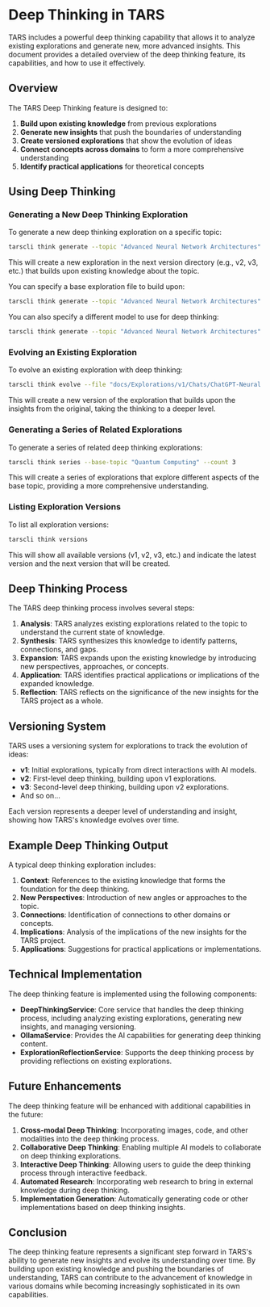 # Deep Thinking in TARS

TARS includes a powerful deep thinking capability that allows it to analyze existing explorations and generate new, more advanced insights. This document provides a detailed overview of the deep thinking feature, its capabilities, and how to use it effectively.

## Overview

The TARS Deep Thinking feature is designed to:

1. **Build upon existing knowledge** from previous explorations
2. **Generate new insights** that push the boundaries of understanding
3. **Create versioned explorations** that show the evolution of ideas
4. **Connect concepts across domains** to form a more comprehensive understanding
5. **Identify practical applications** for theoretical concepts

## Using Deep Thinking

### Generating a New Deep Thinking Exploration

To generate a new deep thinking exploration on a specific topic:

```bash
tarscli think generate --topic "Advanced Neural Network Architectures"
```

This will create a new exploration in the next version directory (e.g., v2, v3, etc.) that builds upon existing knowledge about the topic.

You can specify a base exploration file to build upon:

```bash
tarscli think generate --topic "Advanced Neural Network Architectures" --base-file "docs/Explorations/v1/Chats/ChatGPT-Neural Networks.md"
```

You can also specify a different model to use for deep thinking:

```bash
tarscli think generate --topic "Advanced Neural Network Architectures" --model "llama3"
```

### Evolving an Existing Exploration

To evolve an existing exploration with deep thinking:

```bash
tarscli think evolve --file "docs/Explorations/v1/Chats/ChatGPT-Neural Networks.md"
```

This will create a new version of the exploration that builds upon the insights from the original, taking the thinking to a deeper level.

### Generating a Series of Related Explorations

To generate a series of related deep thinking explorations:

```bash
tarscli think series --base-topic "Quantum Computing" --count 3
```

This will create a series of explorations that explore different aspects of the base topic, providing a more comprehensive understanding.

### Listing Exploration Versions

To list all exploration versions:

```bash
tarscli think versions
```

This will show all available versions (v1, v2, v3, etc.) and indicate the latest version and the next version that will be created.

## Deep Thinking Process

The TARS deep thinking process involves several steps:

1. **Analysis**: TARS analyzes existing explorations related to the topic to understand the current state of knowledge.
2. **Synthesis**: TARS synthesizes this knowledge to identify patterns, connections, and gaps.
3. **Expansion**: TARS expands upon the existing knowledge by introducing new perspectives, approaches, or concepts.
4. **Application**: TARS identifies practical applications or implications of the expanded knowledge.
5. **Reflection**: TARS reflects on the significance of the new insights for the TARS project as a whole.

## Versioning System

TARS uses a versioning system for explorations to track the evolution of ideas:

- **v1**: Initial explorations, typically from direct interactions with AI models.
- **v2**: First-level deep thinking, building upon v1 explorations.
- **v3**: Second-level deep thinking, building upon v2 explorations.
- And so on...

Each version represents a deeper level of understanding and insight, showing how TARS's knowledge evolves over time.

## Example Deep Thinking Output

A typical deep thinking exploration includes:

1. **Context**: References to the existing knowledge that forms the foundation for the deep thinking.
2. **New Perspectives**: Introduction of new angles or approaches to the topic.
3. **Connections**: Identification of connections to other domains or concepts.
4. **Implications**: Analysis of the implications of the new insights for the TARS project.
5. **Applications**: Suggestions for practical applications or implementations.

## Technical Implementation

The deep thinking feature is implemented using the following components:

- **DeepThinkingService**: Core service that handles the deep thinking process, including analyzing existing explorations, generating new insights, and managing versioning.
- **OllamaService**: Provides the AI capabilities for generating deep thinking content.
- **ExplorationReflectionService**: Supports the deep thinking process by providing reflections on existing explorations.

## Future Enhancements

The deep thinking feature will be enhanced with additional capabilities in the future:

1. **Cross-modal Deep Thinking**: Incorporating images, code, and other modalities into the deep thinking process.
2. **Collaborative Deep Thinking**: Enabling multiple AI models to collaborate on deep thinking explorations.
3. **Interactive Deep Thinking**: Allowing users to guide the deep thinking process through interactive feedback.
4. **Automated Research**: Incorporating web research to bring in external knowledge during deep thinking.
5. **Implementation Generation**: Automatically generating code or other implementations based on deep thinking insights.

## Conclusion

The deep thinking feature represents a significant step forward in TARS's ability to generate new insights and evolve its understanding over time. By building upon existing knowledge and pushing the boundaries of understanding, TARS can contribute to the advancement of knowledge in various domains while becoming increasingly sophisticated in its own capabilities.
